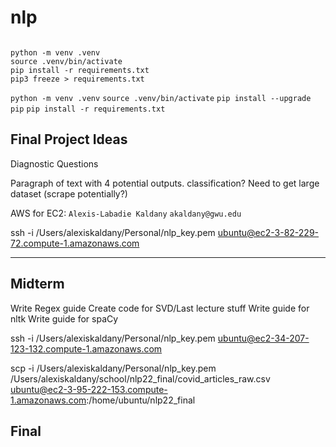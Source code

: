 # nlp



```

python -m venv .venv
source .venv/bin/activate
pip install -r requirements.txt
pip3 freeze > requirements.txt
```

`python -m venv .venv`
`source .venv/bin/activate`
`pip install --upgrade pip`
`pip install -r requirements.txt`

## Final Project Ideas

Diagnostic Questions

Paragraph of text with 4 potential outputs. classification?
Need to get large dataset (scrape potentially?)

AWS
for EC2: 
`Alexis-Labadie Kaldany`
`akaldany@gwu.edu`

ssh -i /Users/alexiskaldany/Personal/nlp_key.pem ubuntu@ec2-3-82-229-72.compute-1.amazonaws.com

----------------
## Midterm

Write Regex guide
Create code for SVD/Last lecture stuff
Write guide for nltk
Write guide for spaCy

ssh -i /Users/alexiskaldany/Personal/nlp_key.pem ubuntu@ec2-34-207-123-132.compute-1.amazonaws.com

scp -i /Users/alexiskaldany/Personal/nlp_key.pem /Users/alexiskaldany/school/nlp22_final/covid_articles_raw.csv ubuntu@ec2-3-95-222-153.compute-1.amazonaws.com:/home/ubuntu/nlp22_final

## Final


